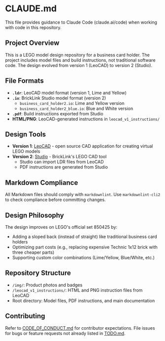 # CLAUDE.md

This file provides guidance to Claude Code (claude.ai/code) when working with code in this repository.

## Project Overview

This is a LEGO model design repository for a business card holder. The project includes model files and build instructions, not traditional software code. The design evolved from version 1 (LeoCAD) to version 2 (Studio).

## File Formats

- **`.ldr`**: LeoCAD model format (version 1, Lime and Yellow)
- **`.io`**: BrickLink Studio model format (version 2)
  - `business_card_holder2.io`: Lime and Yellow version
  - `business_card_holder2_blue.io`: Blue and White version
- **`.pdf`**: Build instructions exported from Studio
- **HTML/PNG**: LeoCAD-generated instructions in `leocad_v1_instructions/`

## Design Tools

- **Version 1**: [LeoCAD](https://www.leocad.org/) - open source CAD application for creating virtual LEGO models
- **Version 2**: [Studio](https://www.bricklink.com/v3/studio/download.page) - BrickLink's LEGO CAD tool
  - Studio can import LDR files from LeoCAD
  - PDF instructions are generated from Studio

## Markdown Compliance

All Markdown files should comply with `markdownlint`. Use `markdownlint-cli2` to check compliance before committing changes.

## Design Philosophy

The design improves on LEGO's official set 850425 by:
- Adding a sloped back (instead of straight) like traditional business card holders
- Optimizing part costs (e.g., replacing expensive Technic 1x12 brick with three cheaper parts)
- Supporting custom color combinations (Lime/Yellow, Blue/White, etc.)

## Repository Structure

- `/img/`: Product photos and badges
- `/leocad_v1_instructions/`: HTML and PNG instruction files from LeoCAD
- Root directory: Model files, PDF instructions, and main documentation

## Contributing

Refer to [CODE_OF_CONDUCT.md](CODE_OF_CONDUCT.md) for contributor expectations. File issues for bugs or feature requests not already listed in [TODO.md](TODO.md).
